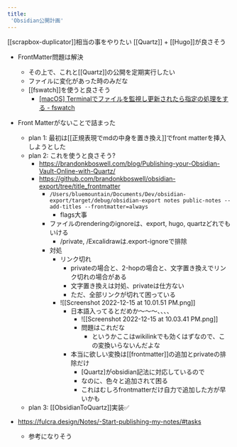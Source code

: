 ```yaml
---
title:
 'Obsidian公開計画'
---
```

[[scrapbox-duplicator]]相当の事をやりたい
[[Quartz]] + [[Hugo]]が良さそう

- FrontMatter問題は解決
	- その上で、これと[[Quartz]]の公開を定期実行したい
	- ファイルに変化があった時のみだな
	- [[fswatch]]を使うと良さそう
		- [[macOS] Terminalでファイルを監視し更新されたら指定の処理をする - fswatch](https://blog.katsubemakito.net/macos/fswatch)

- Front Matterがないことで詰まった
	- plan 1: 最初は[[正規表現でmdの中身を置き換え]]でfront matterを挿入しようとした
	- plan 2: これを使うと良さそう?
		- https://brandonkboswell.com/blog/Publishing-your-Obsidian-Vault-Online-with-Quartz/
		- https://github.com/brandonkboswell/obsidian-export/tree/title_frontmatter
			- `/Users/bluemountain/Documents/Dev/obsidian-export/target/debug/obsidian-export notes public-notes --add-titles --frontmatter=always`
				- flags大事
			- ファイルのrenderingのignoreは、export, hugo, quartzどれでもいける
				- /private, /Excalidrawは.export-ignoreで排除
			- 対処
				- リンク切れ
					- privateの場合と、2-hopの場合と、文字置き換えでリンク切れの場合がある
					- 文字置き換えは対処、privateは仕方ない
					- ただ、全部リンクが切れて困っている
				- ![[Screenshot 2022-12-15 at 10.01.51 PM.png]]
					- 日本語入ってるとだめか〜〜〜、、、、
						- ![[Screenshot 2022-12-15 at 10.03.41 PM.png]]
						- 問題はこれだな
							- というかここはwikilinkでも効くはずなので、この変換いらないんだよな
					- 本当に欲しい変換は[[frontmatter]]の追加とprivateの排除だけ
						- [Quartz]がobsidian記法に対応しているので
						- なのに、色々と追加されて困る
						- これはむしろfrontmatterだけ自力で追加した方が早いかも
	- plan 3: [[ObsidianToQuartz]]実装✅

- https://fulcra.design/Notes/-Start-publishing-my-notes/#tasks
	- 参考になりそう